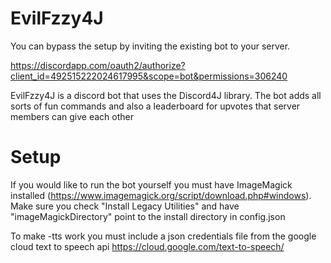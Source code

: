 # EvilFzzy4J

You can bypass the setup by inviting the existing bot to your server.

https://discordapp.com/oauth2/authorize?client_id=492515222024617995&scope=bot&permissions=306240

EvilFzzy4J is a discord bot that uses the Discord4J library. The bot adds all sorts of fun commands and also a leaderboard for upvotes that server members can give each other

# Setup

If you would like to run the bot yourself you must have ImageMagick installed (https://www.imagemagick.org/script/download.php#windows). Make sure you check "Install Legacy Utilities" and have "imageMagickDirectory" point to the install directory in config.json

To make -tts work you must include a json credentials file from the google cloud text to speech api https://cloud.google.com/text-to-speech/
